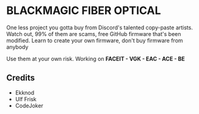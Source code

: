 # BLACKMAGIC FIBER OPTICAL

One less project you gotta buy from Discord's talented copy-paste artists. Watch out, 99% of them are scams, free GitHub firmware that's been modified. Learn to create your own firmware, don't buy firmware from anybody

Use them at your own risk. Working on **FACEIT - VGK - EAC - ACE - BE**


## Credits

- Ekknod 
- Ulf Frisk
- CodeJoker
